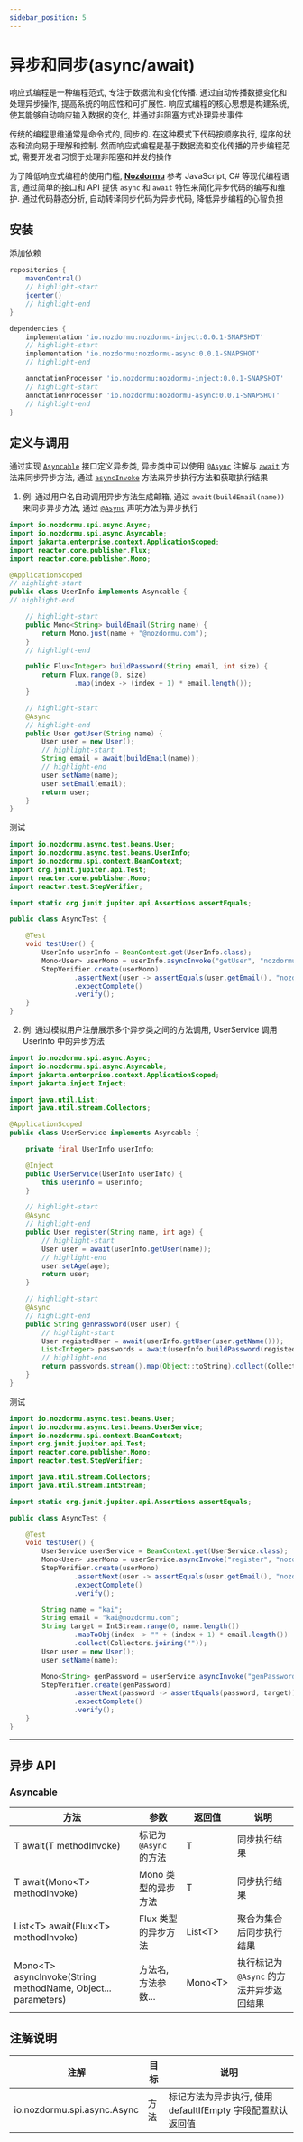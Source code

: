 ```yaml
---
sidebar_position: 5
---
```


# 异步和同步(async/await)

响应式编程是一种编程范式, 专注于数据流和变化传播. 通过自动传播数据变化和处理异步操作, 提高系统的响应性和可扩展性. 响应式编程的核心思想是构建系统, 使其能够自动响应输入数据的变化, 并通过非阻塞方式处理异步事件

传统的编程思维通常是命令式的, 同步的. 在这种模式下代码按顺序执行, 程序的状态和流向易于理解和控制. 然而响应式编程是基于数据流和变化传播的异步编程范式, 需要开发者习惯于处理非阻塞和并发的操作

为了降低响应式编程的使用门槛, [**Nozdormu**](https://github.com/doukai/nozdormu) 参考 JavaScript, C# 等现代编程语言, 通过简单的接口和 API 提供 `async` 和 `await` 特性来简化异步代码的编写和维护. 通过代码静态分析, 自动转译同步代码为异步代码, 降低异步编程的心智负担

## 安装

添加依赖

```gradle
repositories {
    mavenCentral()
    // highlight-start
    jcenter()
    // highlight-end
}

dependencies {
    implementation 'io.nozdormu:nozdormu-inject:0.0.1-SNAPSHOT'
    // highlight-start
    implementation 'io.nozdormu:nozdormu-async:0.0.1-SNAPSHOT'
    // highlight-end

    annotationProcessor 'io.nozdormu:nozdormu-inject:0.0.1-SNAPSHOT'
    // highlight-start
    annotationProcessor 'io.nozdormu:nozdormu-async:0.0.1-SNAPSHOT'
    // highlight-end
}
```

## 定义与调用

通过实现 [`Asyncable`](#asyncable) 接口定义异步类, 异步类中可以使用 [`@Async`](#注解说明) 注解与 [`await`](#asyncable) 方法来同步异步方法, 通过 [`asyncInvoke`](#asyncable) 方法来异步执行方法和获取执行结果

1. 例: 通过用户名自动调用异步方法生成邮箱, 通过 `await(buildEmail(name))` 来同步异步方法, 通过 [`@Async`](#注解说明) 声明方法为异步执行

```java title="UserInfo.java"
import io.nozdormu.spi.async.Async;
import io.nozdormu.spi.async.Asyncable;
import jakarta.enterprise.context.ApplicationScoped;
import reactor.core.publisher.Flux;
import reactor.core.publisher.Mono;

@ApplicationScoped
// highlight-start
public class UserInfo implements Asyncable {
// highlight-end

    // highlight-start
    public Mono<String> buildEmail(String name) {
        return Mono.just(name + "@nozdormu.com");
    }
    // highlight-end

    public Flux<Integer> buildPassword(String email, int size) {
        return Flux.range(0, size)
                .map(index -> (index + 1) * email.length());
    }

    // highlight-start
    @Async
    // highlight-end
    public User getUser(String name) {
        User user = new User();
        // highlight-start
        String email = await(buildEmail(name));
        // highlight-end
        user.setName(name);
        user.setEmail(email);
        return user;
    }
}
```

测试

```java title="AsyncTest.java"
import io.nozdormu.async.test.beans.User;
import io.nozdormu.async.test.beans.UserInfo;
import io.nozdormu.spi.context.BeanContext;
import org.junit.jupiter.api.Test;
import reactor.core.publisher.Mono;
import reactor.test.StepVerifier;

import static org.junit.jupiter.api.Assertions.assertEquals;

public class AsyncTest {

    @Test
    void testUser() {
        UserInfo userInfo = BeanContext.get(UserInfo.class);
        Mono<User> userMono = userInfo.asyncInvoke("getUser", "nozdormu");
        StepVerifier.create(userMono)
                .assertNext(user -> assertEquals(user.getEmail(), "nozdormu@nozdormu.com"))
                .expectComplete()
                .verify();
    }
}
```

2. 例: 通过模拟用户注册展示多个异步类之间的方法调用, UserService 调用 UserInfo 中的异步方法

```java title="UserService.java"
import io.nozdormu.spi.async.Async;
import io.nozdormu.spi.async.Asyncable;
import jakarta.enterprise.context.ApplicationScoped;
import jakarta.inject.Inject;

import java.util.List;
import java.util.stream.Collectors;

@ApplicationScoped
public class UserService implements Asyncable {

    private final UserInfo userInfo;

    @Inject
    public UserService(UserInfo userInfo) {
        this.userInfo = userInfo;
    }

    // highlight-start
    @Async
    // highlight-end
    public User register(String name, int age) {
        // highlight-start
        User user = await(userInfo.getUser(name));
        // highlight-end
        user.setAge(age);
        return user;
    }

    // highlight-start
    @Async
    // highlight-end
    public String genPassword(User user) {
        // highlight-start
        User registedUser = await(userInfo.getUser(user.getName()));
        List<Integer> passwords = await(userInfo.buildPassword(registedUser.getEmail(), registedUser.getName().length()));
        // highlight-end
        return passwords.stream().map(Object::toString).collect(Collectors.joining(""));
    }
}
```

测试

```java title="AsyncTest.java"
import io.nozdormu.async.test.beans.User;
import io.nozdormu.async.test.beans.UserService;
import io.nozdormu.spi.context.BeanContext;
import org.junit.jupiter.api.Test;
import reactor.core.publisher.Mono;
import reactor.test.StepVerifier;

import java.util.stream.Collectors;
import java.util.stream.IntStream;

import static org.junit.jupiter.api.Assertions.assertEquals;

public class AsyncTest {

    @Test
    void testUser() {
        UserService userService = BeanContext.get(UserService.class);
        Mono<User> userMono = userService.asyncInvoke("register", "nozdormu", 6);
        StepVerifier.create(userMono)
                .assertNext(user -> assertEquals(user.getEmail(), "nozdormu@nozdormu.com"))
                .expectComplete()
                .verify();

        String name = "kai";
        String email = "kai@nozdormu.com";
        String target = IntStream.range(0, name.length())
                .mapToObj(index -> "" + (index + 1) * email.length())
                .collect(Collectors.joining(""));
        User user = new User();
        user.setName(name);

        Mono<String> genPassword = userService.asyncInvoke("genPassword", user);
        StepVerifier.create(genPassword)
                .assertNext(password -> assertEquals(password, target))
                .expectComplete()
                .verify();
    }
}
```

---

## **异步 API**

### Asyncable

| 方法                                                           | 参数                   | 返回值    | 说明                                     |
| -------------------------------------------------------------- | ---------------------- | --------- | ---------------------------------------- |
| T await(T methodInvoke)                                        | 标记为 `@Async` 的方法 | T         | 同步执行结果                             |
| T await(Mono\<T\> methodInvoke)                                | Mono 类型的异步方法    | T         | 同步执行结果                             |
| List\<T\> await(Flux\<T\> methodInvoke)                        | Flux 类型的异步方法    | List\<T\> | 聚合为集合后同步执行结果                 |
| Mono\<T\> asyncInvoke(String methodName, Object... parameters) | 方法名,方法参数...     | Mono\<T\> | 执行标记为 `@Async` 的方法并异步返回结果 |

## **注解说明**

| 注解                        | 目标 | 说明                                                       |
| --------------------------- | ---- | ---------------------------------------------------------- |
| io.nozdormu.spi.async.Async | 方法 | 标记方法为异步执行, 使用 defaultIfEmpty 字段配置默认返回值 |
